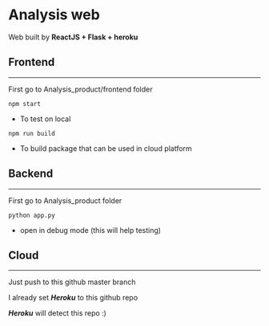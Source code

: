 # Analysis web

Web built by **ReactJS + Flask + heroku**

## Frontend

---

First go to Analysis_product/frontend folder

`npm start`

- To test on local

`npm run build`

- To build package that can be used in cloud platform

## Backend

---

First go to Analysis_product folder

`python app.py`

- open in debug mode (this will help testing)

## Cloud

---

Just push to this github master branch

I already set **_Heroku_** to this github repo

**_Heroku_** will detect this repo :)
